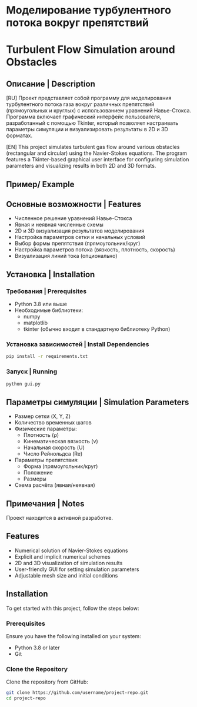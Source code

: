 # Моделирование турбулентного потока вокруг препятствий
# Turbulent Flow Simulation around Obstacles

## Описание | Description

[RU]
Проект представляет собой программу для моделирования турбулентного потока газа вокруг различных препятствий (прямоугольных и круглых) с использованием уравнений Навье-Стокса. Программа включает графический интерфейс пользователя, разработанный с помощью Tkinter, который позволяет настраивать параметры симуляции и визуализировать результаты в 2D и 3D форматах.

[EN]
This project simulates turbulent gas flow around various obstacles (rectangular and circular) using the Navier-Stokes equations. The program features a Tkinter-based graphical user interface for configuring simulation parameters and visualizing results in both 2D and 3D formats.

## Пример/ Example

## Основные возможности | Features

- Численное решение уравнений Навье-Стокса
- Явная и неявная численные схемы
- 2D и 3D визуализация результатов моделирования
- Настройка параметров сетки и начальных условий
- Выбор формы препятствия (прямоугольник/круг)
- Настройка параметров потока (вязкость, плотность, скорость)
- Визуализация линий тока (опционально)

## Установка | Installation

### Требования | Prerequisites

- Python 3.8 или выше
- Необходимые библиотеки:
  - numpy
  - matplotlib
  - tkinter (обычно входит в стандартную библиотеку Python)

### Установка зависимостей | Install Dependencies

```bash
pip install -r requirements.txt
```

### Запуск | Running

```bash
python gui.py
```

## Параметры симуляции | Simulation Parameters

- Размер сетки (X, Y, Z)
- Количество временных шагов
- Физические параметры:
  - Плотность (ρ)
  - Кинематическая вязкость (ν)
  - Начальная скорость (U)
  - Число Рейнольдса (Re)
- Параметры препятствия:
  - Форма (прямоугольник/круг)
  - Положение
  - Размеры
- Схема расчёта (явная/неявная)

## Примечания | Notes

Проект находится в активной разработке.

## Features

- Numerical solution of Navier-Stokes equations
- Explicit and implicit numerical schemes
- 2D and 3D visualization of simulation results
- User-friendly GUI for setting simulation parameters
- Adjustable mesh size and initial conditions

## Installation

To get started with this project, follow the steps below:

### Prerequisites

Ensure you have the following installed on your system:

- Python 3.8 or later
- Git

### Clone the Repository

Clone the repository from GitHub:

```sh
git clone https://github.com/username/project-repo.git
cd project-repo


